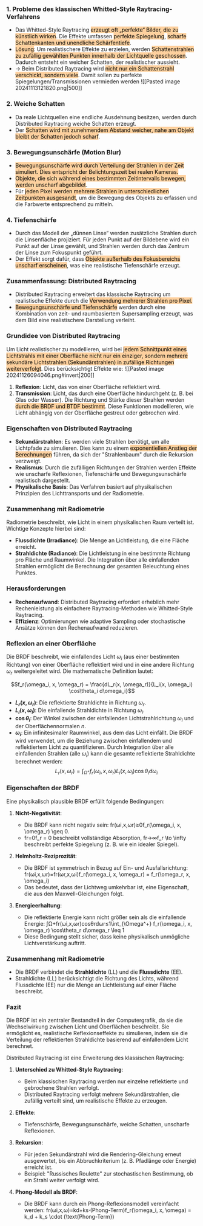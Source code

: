 ### 1. **Probleme des klassischen Whitted-Style Raytracing-Verfahrens**
   - Das Whitted-Style Raytracing <mark style="background: #FFB86CA6;">erzeugt oft „perfekte“ Bilder, die zu künstlich wirken</mark>. Die Effekte umfassen <mark style="background: #FFB86CA6;">perfekte Spiegelung</mark>, <mark style="background: #FFB86CA6;">scharfe Schattenkanten und unendliche Schärfentiefe</mark>.
   - <mark style="background: #FFB86CA6;">Lösung</mark>: Um realistischere Effekte zu erzielen, werden <mark style="background: #FFB86CA6;">Schattenstrahlen zu zufällig gewählten Punkten innerhalb der Lichtquelle geschossen</mark>. Dadurch entsteht ein weicher Schatten, der realistischer aussieht.
   - -> Beim Distributed Raytracing wird <mark style="background: #FFB86CA6;">nicht nur ein Schattenstrahl verschickt, sondern viele</mark>. Damit sollen zu perfekte Spiegelungen/Transmissionen vermieden werden
![[Pasted image 20241113121820.png|500]]
### 2. **Weiche Schatten**
   - Da reale Lichtquellen eine endliche Ausdehnung besitzen, werden durch Distributed Raytracing weiche Schatten erzeugt.
   - Der <mark style="background: #FFB86CA6;">Schatten wird mit zunehmendem Abstand weicher, nahe am Objekt bleibt der Schatten jedoch scharf</mark>.
### 3. **Bewegungsunschärfe (Motion Blur)**
   - <mark style="background: #FFB86CA6;">Bewegungsunschärfe wird durch Verteilung der Strahlen in der Zeit simuliert. Dies entspricht der Belichtungszeit bei realen Kameras.</mark>
   - <mark style="background: #FFB86CA6;">Objekte, die sich während eines bestimmten Zeitintervalls bewegen, werden unscharf abgebildet</mark>.
   - Für <mark style="background: #FFB86CA6;">jeden Pixel werden mehrere Strahlen in unterschiedlichen Zeitpunkten ausgesandt</mark>, um die Bewegung des Objekts zu erfassen und die Farbwerte entsprechend zu mitteln.
### 4. **Tiefenschärfe**
   - Durch das Modell der „dünnen Linse“ werden zusätzliche Strahlen durch die Linsenfläche projiziert. Für jeden Punkt auf der Bildebene wird ein Punkt auf der Linse gewählt, und Strahlen werden durch das Zentrum der Linse zum Fokuspunkt geführt.
   - Der Effekt sorgt dafür, dass <mark style="background: #FFB86CA6;">Objekte außerhalb des Fokusbereichs unscharf erscheinen</mark>, was eine realistische Tiefenschärfe erzeugt.
### **Zusammenfassung: Distributed Raytracing**
   - Distributed Raytracing erweitert das klassische Raytracing um realistische Effekte durch die <mark style="background: #FFB86CA6;">Verwendung mehrerer Strahlen pro Pixel.</mark>
   - <mark style="background: #FFB86CA6;">Bewegungsunschärfe und Tiefenschärfe</mark> werden durch eine Kombination von zeit- und raumbasiertem Supersampling erzeugt, was dem Bild eine realistischere Darstellung verleiht.
### Grundidee von Distributed Raytracing
Um Licht realistischer zu modellieren, wird bei <mark style="background: #FFB86CA6;">jedem Schnittpunkt eines Lichtstrahls mit einer Oberfläche nicht nur ein einziger, sondern mehrere sekundäre Lichtstrahlen (Sekundärstrahlen) in zufällige Richtungen weiterverfolgt</mark>. Dies berücksichtigt Effekte wie:
![[Pasted image 20241126094046.png#invert|200]]
1. **Reflexion**: Licht, das von einer Oberfläche reflektiert wird.
2. **Transmission**: Licht, das durch eine Oberfläche hindurchgeht (z. B. bei Glas oder Wasser).
Die Richtung und Stärke dieser Strahlen werden <mark style="background: #FFB86CA6;">durch die BRDF  und BTDF bestimmt</mark>. Diese Funktionen modellieren, wie Licht abhängig von der Oberfläche gestreut oder gebrochen wird.
### Eigenschaften von Distributed Raytracing
- **Sekundärstrahlen**: Es werden viele Strahlen benötigt, um alle Lichtpfade zu simulieren. Dies kann zu einem <mark style="background: #FFB86CA6;">exponentiellen Anstieg der Berechnungen</mark> führen, da sich der "Strahlenbaum" durch die Rekursion verzweigt.
- **Realismus**: Durch die zufälligen Richtungen der Strahlen werden Effekte wie unscharfe Reflexionen, Tiefenschärfe und Bewegungsunschärfe realistisch dargestellt.
- **Physikalische Basis**: Das Verfahren basiert auf physikalischen Prinzipien des Lichttransports und der Radiometrie.
### Zusammenhang mit Radiometrie
Radiometrie beschreibt, wie Licht in einem physikalischen Raum verteilt ist. Wichtige Konzepte hierbei sind:
- **Flussdichte (Irradiance)**: Die Menge an Lichtleistung, die eine Fläche erreicht.
- **Strahldichte (Radiance)**: Die Lichtleistung in eine bestimmte Richtung pro Fläche und Raumwinkel.
Die Integration über alle einfallenden Strahlen ermöglicht die Berechnung der gesamten Beleuchtung eines Punktes.
### Herausforderungen
- **Rechenaufwand**: Distributed Raytracing erfordert erheblich mehr Rechenleistung als einfachere Raytracing-Methoden wie Whitted-Style Raytracing.
- **Effizienz**: Optimierungen wie adaptive Sampling oder stochastische Ansätze können den Rechenaufwand reduzieren.
### **Reflexion an einer Oberfläche**
Die BRDF beschreibt, wie einfallendes Licht $\omega_i$ (aus einer bestimmten Richtung) von einer Oberfläche reflektiert wird und in eine andere Richtung $\omega_r$ weitergeleitet wird. Die mathematische Definition lautet:

$$f_r(\omega_i, x, \omega_r) = \frac{dL_r(x, \omega_r)}{L_i(x, \omega_i) \cos\theta_i d\omega_i}$$

- **$L_r(x, \omega_r)$**: Die reflektierte Strahldichte in Richtung $\omega_r$.
- **$L_i(x, \omega_i)$**: Die einfallende Strahldichte in Richtung $\omega_i$.
- **$\cos \theta_i$**: Der Winkel zwischen der einfallenden Lichtstrahlrichtung $\omega_i$ und der Oberflächennormalen $n$.
- **$\omega_i$**: Ein infinitesimaler Raumwinkel, aus dem das Licht einfällt.
Die BRDF wird verwendet, um die Beziehung zwischen einfallendem und reflektiertem Licht zu quantifizieren. Durch Integration über alle einfallenden Strahlen (alle $\omega_i$) kann die gesamte reflektierte Strahldichte berechnet werden:
$$L_r(x, \omega_r) = \int_{\Omega^+} f_r(\omega_i, x, \omega_r) L_i(x, \omega_i) \cos\theta_i d\omega_i$$

### **Eigenschaften der BRDF**
Eine physikalisch plausible BRDF erfüllt folgende Bedingungen:
1. **Nicht-Negativität**:
    - Die BRDF kann nicht negativ sein: fr(ωi,x,ωr)≥0f_r(\omega_i, x, \omega_r) \geq 0.
    - fr=0f_r = 0 beschreibt vollständige Absorption, fr→∞f_r \to \infty beschreibt perfekte Spiegelung (z. B. wie ein idealer Spiegel).
2. **Helmholtz-Reziprozität**:
    
    - Die BRDF ist symmetrisch in Bezug auf Ein- und Ausfallsrichtung: fr(ωi,x,ωr)=fr(ωr,x,ωi)f_r(\omega_i, x, \omega_r) = f_r(\omega_r, x, \omega_i)
    - Das bedeutet, dass der Lichtweg umkehrbar ist, eine Eigenschaft, die aus den Maxwell-Gleichungen folgt.
3. **Energieerhaltung**:
    
    - Die reflektierte Energie kann nicht größer sein als die einfallende Energie: ∫Ω+fr(ωi,x,ωr)cos⁡θrdωr≤1\int_{\Omega^+} f_r(\omega_i, x, \omega_r) \cos\theta_r d\omega_r \leq 1
    - Diese Bedingung stellt sicher, dass keine physikalisch unmögliche Lichtverstärkung auftritt.

### **Zusammenhang mit Radiometrie**

- Die BRDF verbindet die **Strahldichte** (LL) und die **Flussdichte** (EE).
- Strahldichte (LL) berücksichtigt die Richtung des Lichts, während Flussdichte (EE) nur die Menge an Lichtleistung auf einer Fläche beschreibt.
### Fazit
Die BRDF ist ein zentraler Bestandteil in der Computergrafik, da sie die Wechselwirkung zwischen Licht und Oberflächen beschreibt. Sie ermöglicht es, realistische Reflexionseffekte zu simulieren, indem sie die Verteilung der reflektierten Strahldichte basierend auf einfallendem Licht berechnet.


Distributed Raytracing ist eine Erweiterung des klassischen Raytracing:

1. **Unterschied zu Whitted-Style Raytracing**:
    
    - Beim klassischen Raytracing werden nur einzelne reflektierte und gebrochene Strahlen verfolgt.
    - Distributed Raytracing verfolgt mehrere Sekundärstrahlen, die zufällig verteilt sind, um realistische Effekte zu erzeugen.
2. **Effekte**:
    
    - Tiefenschärfe, Bewegungsunschärfe, weiche Schatten, unscharfe Reflexionen.
3. **Rekursion**:
    
    - Für jeden Sekundärstrahl wird die Rendering-Gleichung erneut ausgewertet, bis ein Abbruchkriterium (z. B. Pfadlänge oder Energie) erreicht ist.
    - Beispiel: "Russisches Roulette" zur stochastischen Bestimmung, ob ein Strahl weiter verfolgt wird.
4. **Phong-Modell als BRDF**:
    
    - Die BRDF kann durch ein Phong-Reflexionsmodell vereinfacht werden: fr(ωi,x,ω)=kd+ks⋅(Phong-Term)f_r(\omega_i, x, \omega) = k_d + k_s \cdot (\text{Phong-Term})